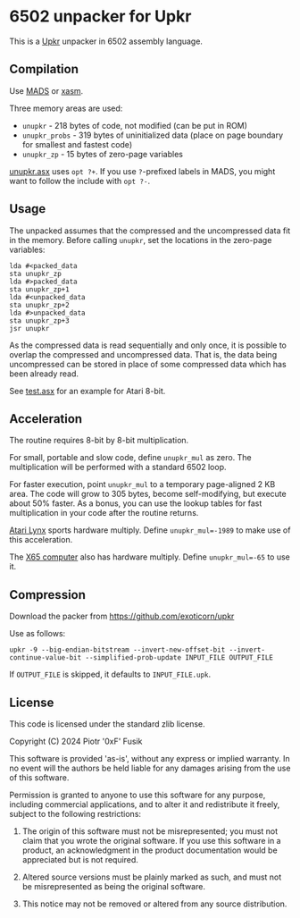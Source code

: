 6502 unpacker for Upkr
======================

This is a [Upkr](https://github.com/exoticorn/upkr) unpacker in 6502 assembly language.

Compilation
-----------

Use [MADS](http://mads.atari8.info) or [xasm](https://github.com/pfusik/xasm).

Three memory areas are used:

* `unupkr` - 218 bytes of code, not modified (can be put in ROM)
* `unupkr_probs` - 319 bytes of uninitialized data (place on page boundary for smallest and fastest code)
* `unupkr_zp` - 15 bytes of zero-page variables

[unupkr.asx](unupkr.asx) uses `opt ?+`. If you use `?`-prefixed
labels in MADS, you might want to follow the include with `opt ?-`.

Usage
-----

The unpacked assumes that the compressed and the uncompressed data fit in the memory. 
Before calling `unupkr`, set the locations in the zero-page variables:

    lda #<packed_data
    sta unupkr_zp
    lda #>packed_data
    sta unupkr_zp+1
    lda #<unpacked_data
    sta unupkr_zp+2
    lda #>unpacked_data
    sta unupkr_zp+3
    jsr unupkr

As the compressed data is read sequentially and only once, it is possible to overlap
the compressed and uncompressed data. That is, the data being uncompressed can be stored
in place of some compressed data which has been already read.

See [test.asx](test.asx) for an example for Atari 8-bit.

Acceleration
------------

The routine requires 8-bit by 8-bit multiplication.

For small, portable and slow code, define `unupkr_mul` as zero.
The multiplication will be performed with a standard 6502 loop.

For faster execution, point `unupkr_mul` to a temporary page-aligned 2 KB area.
The code will grow to 305 bytes, become self-modifying, but execute about 50% faster.
As a bonus, you can use the lookup tables for fast multiplication in your code
after the routine returns.

[Atari Lynx](https://en.wikipedia.org/wiki/Atari_Lynx) sports hardware multiply.
Define `unupkr_mul=-1989` to make use of this acceleration.

The [X65 computer](https://x65.zone) also has hardware multiply.
Define `unupkr_mul=-65` to use it.

Compression
-----------

Download the packer from https://github.com/exoticorn/upkr

Use as follows:

    upkr -9 --big-endian-bitstream --invert-new-offset-bit --invert-continue-value-bit --simplified-prob-update INPUT_FILE OUTPUT_FILE

If `OUTPUT_FILE` is skipped, it defaults to `INPUT_FILE.upk`.

License
-------

This code is licensed under the standard zlib license.

Copyright (C) 2024 Piotr '0xF' Fusik

This software is provided 'as-is', without any express or implied
warranty.  In no event will the authors be held liable for any damages
arising from the use of this software.

Permission is granted to anyone to use this software for any purpose,
including commercial applications, and to alter it and redistribute it
freely, subject to the following restrictions:

1. The origin of this software must not be misrepresented; you must not
   claim that you wrote the original software. If you use this software
   in a product, an acknowledgment in the product documentation would be
   appreciated but is not required.

2. Altered source versions must be plainly marked as such, and must not be
   misrepresented as being the original software.

3. This notice may not be removed or altered from any source distribution.
